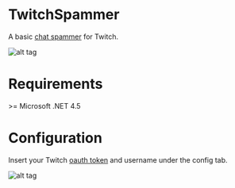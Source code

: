 # TwitchSpammer
A basic [chat spammer](https://www.youtube.com/watch?v=AXig_6Yf6G8) for Twitch.

![alt tag](https://raw.githubusercontent.com/qubard/TwitchSpammer/master/screenshot.png)

# Requirements
\>= Microsoft .NET 4.5

# Configuration

Insert your Twitch [oauth token](https://twitchapps.com/tmi/) and username under the config tab. 

![alt tag](https://raw.githubusercontent.com/qubard/TwitchSpammer/master/oauth.png)
